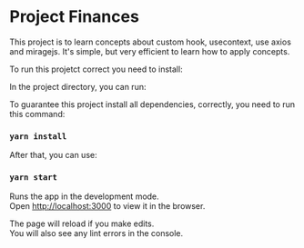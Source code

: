 # Project Finances 

  This project is to learn concepts about custom hook, usecontext, use axios and miragejs. 
  It's simple, but very efficient to learn how to apply concepts.



To run this projetct correct you need to install:




In the project directory, you can run:

To guarantee this project install all  dependencies, correctly, you need to run this command:
### `yarn install`

After that, you can use:
### `yarn start`

Runs the app in the development mode.\
Open [http://localhost:3000](http://localhost:3000) to view it in the browser.

The page will reload if you make edits.\
You will also see any lint errors in the console.




